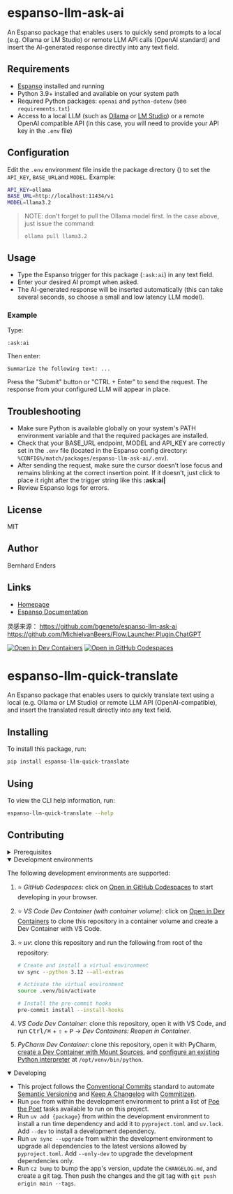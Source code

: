 # espanso-llm-ask-ai

An Espanso package that enables users to quickly send prompts to a local (e.g. Ollama or LM Studio) or remote LLM API calls (OpenAI standard) and insert the AI-generated response directly into any text field.

## Requirements

- [Espanso](https://espanso.org/) installed and running
- Python 3.9+ installed and available on your system path
- Required Python packages: `openai` and `python-dotenv` (see `requirements.txt`)
- Access to a local LLM (such as [Ollama](https://ollama.com/) or [LM Studio](https://lmstudio.ai/)) or a remote OpenAI compatible API (in this case, you will need to provide your API key in the `.env` file)

## Configuration

Edit the `.env` environment file inside the package directory () to set the `API_KEY`, `BASE_URL`and `MODEL`. Example:

```bash
API_KEY=ollama
BASE_URL=http://localhost:11434/v1
MODEL=llama3.2
```

> NOTE: don't forget to pull the Ollama model first. In the case above, just issue the command:
>
> `ollama pull llama3.2`

## Usage

- Type the Espanso trigger for this package (`:ask:ai`) in any text field.
- Enter your desired AI prompt when asked.
- The AI-generated response will be inserted automatically (this can take several seconds, so choose a small and low latency LLM model).

### Example

Type:

```
:ask:ai
```

Then enter:

```
Summarize the following text: ...
```

Press the "Submit" button or "CTRL + Enter" to send the request. The response from your configured LLM will appear in place.

## Troubleshooting

- Make sure Python is available globally on your system's PATH environment variable and that the required packages are installed.
- Check that your BASE_URL endpoint, MODEL and API_KEY are correctly set in the `.env` file (located in the Espanso config directory: `%CONFIG%/match/packages/espanso-llm-ask-ai/.env`).
- After sending the request, make sure the cursor doesn’t lose focus and remains blinking at the correct insertion point. If it doesn’t, just click to place it right after the trigger string like this **:ask:ai|**
- Review Espanso logs for errors.

## License

MIT

## Author

Bernhard Enders

## Links

- [Homepage](https://github.com/bgeneto/espanso-llm-ask-ai)
- [Espanso Documentation](https://espanso.org/docs/)

灵感来源：
<https://github.com/bgeneto/espanso-llm-ask-ai>
<https://github.com/MichielvanBeers/Flow.Launcher.Plugin.ChatGPT>

[![Open in Dev Containers](https://img.shields.io/static/v1?label=Dev%20Containers&message=Open&color=blue&logo=data:image/svg%2bxml;base64,PHN2ZyB4bWxucz0iaHR0cDovL3d3dy53My5vcmcvMjAwMC9zdmciIHZpZXdCb3g9IjAgMCAyNCAyNCI+PHBhdGggZmlsbD0iI2ZmZiIgZD0iTTE3IDE2VjdsLTYgNU0yIDlWOGwxLTFoMWw0IDMgOC04aDFsNCAyIDEgMXYxNGwtMSAxLTQgMmgtMWwtOC04LTQgM0gzbC0xLTF2LTFsMy0zIi8+PC9zdmc+)](https://vscode.dev/redirect?url=vscode://ms-vscode-remote.remote-containers/cloneInVolume?url=https://github.com/ChuckieChen945/espanso-llm-quick-translate) [![Open in GitHub Codespaces](https://img.shields.io/static/v1?label=GitHub%20Codespaces&message=Open&color=blue&logo=github)](https://github.com/codespaces/new/ChuckieChen945/espanso-llm-quick-translate)

# espanso-llm-quick-translate

An Espanso package that enables users to quickly translate text using a local (e.g. Ollama or LM Studio) or remote LLM API (OpenAI-compatible), and insert the translated result directly into any text field.

## Installing

To install this package, run:

```sh
pip install espanso-llm-quick-translate
```

## Using

To view the CLI help information, run:

```sh
espanso-llm-quick-translate --help
```

## Contributing

<details>
<summary>Prerequisites</summary>

1. [Generate an SSH key](https://docs.github.com/en/authentication/connecting-to-github-with-ssh/generating-a-new-ssh-key-and-adding-it-to-the-ssh-agent#generating-a-new-ssh-key) and [add the SSH key to your GitHub account](https://docs.github.com/en/authentication/connecting-to-github-with-ssh/adding-a-new-ssh-key-to-your-github-account).
1. Configure SSH to automatically load your SSH keys:

    ```sh
    cat << EOF >> ~/.ssh/config
    
    Host *
      AddKeysToAgent yes
      IgnoreUnknown UseKeychain
      UseKeychain yes
      ForwardAgent yes
    EOF
    ```

1. [Install Docker Desktop](https://www.docker.com/get-started).
1. [Install VS Code](https://code.visualstudio.com/) and [VS Code's Dev Containers extension](https://marketplace.visualstudio.com/items?itemName=ms-vscode-remote.remote-containers). Alternatively, install [PyCharm](https://www.jetbrains.com/pycharm/download/).
1. _Optional:_ install a [Nerd Font](https://www.nerdfonts.com/font-downloads) such as [FiraCode Nerd Font](https://github.com/ryanoasis/nerd-fonts/tree/master/patched-fonts/FiraCode) and [configure VS Code](https://github.com/tonsky/FiraCode/wiki/VS-Code-Instructions) or [PyCharm](https://github.com/tonsky/FiraCode/wiki/Intellij-products-instructions) to use it.

</details>

<details open>
<summary>Development environments</summary>

The following development environments are supported:

1. ⭐️ _GitHub Codespaces_: click on [Open in GitHub Codespaces](https://github.com/codespaces/new/ChuckieChen945/espanso-llm-quick-translate) to start developing in your browser.
1. ⭐️ _VS Code Dev Container (with container volume)_: click on [Open in Dev Containers](https://vscode.dev/redirect?url=vscode://ms-vscode-remote.remote-containers/cloneInVolume?url=https://github.com/ChuckieChen945/espanso-llm-quick-translate) to clone this repository in a container volume and create a Dev Container with VS Code.
1. ⭐️ _uv_: clone this repository and run the following from root of the repository:

    ```sh
    # Create and install a virtual environment
    uv sync --python 3.12 --all-extras

    # Activate the virtual environment
    source .venv/bin/activate

    # Install the pre-commit hooks
    pre-commit install --install-hooks
    ```

1. _VS Code Dev Container_: clone this repository, open it with VS Code, and run <kbd>Ctrl/⌘</kbd> + <kbd>⇧</kbd> + <kbd>P</kbd> → _Dev Containers: Reopen in Container_.
1. _PyCharm Dev Container_: clone this repository, open it with PyCharm, [create a Dev Container with Mount Sources](https://www.jetbrains.com/help/pycharm/start-dev-container-inside-ide.html), and [configure an existing Python interpreter](https://www.jetbrains.com/help/pycharm/configuring-python-interpreter.html#widget) at `/opt/venv/bin/python`.

</details>

<details open>
<summary>Developing</summary>

- This project follows the [Conventional Commits](https://www.conventionalcommits.org/) standard to automate [Semantic Versioning](https://semver.org/) and [Keep A Changelog](https://keepachangelog.com/) with [Commitizen](https://github.com/commitizen-tools/commitizen).
- Run `poe` from within the development environment to print a list of [Poe the Poet](https://github.com/nat-n/poethepoet) tasks available to run on this project.
- Run `uv add {package}` from within the development environment to install a run time dependency and add it to `pyproject.toml` and `uv.lock`. Add `--dev` to install a development dependency.
- Run `uv sync --upgrade` from within the development environment to upgrade all dependencies to the latest versions allowed by `pyproject.toml`. Add `--only-dev` to upgrade the development dependencies only.
- Run `cz bump` to bump the app's version, update the `CHANGELOG.md`, and create a git tag. Then push the changes and the git tag with `git push origin main --tags`.

</details>
